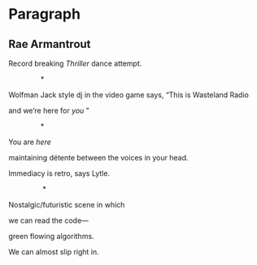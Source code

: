 # Paragraph
## Rae Armantrout
Record breaking _Thriller_
dance attempt.

                *

Wolfman Jack style
dj in the video game says,
“This is Wasteland Radio

and we’re here for _you_ ”

                *

You are _here_

maintaining détente
between the voices
in your head.

Immediacy is retro,
says Lytle.

                 *

Nostalgic/futuristic
scene in which

we can read the code—

green
flowing algorithms.

We can almost
slip right in.